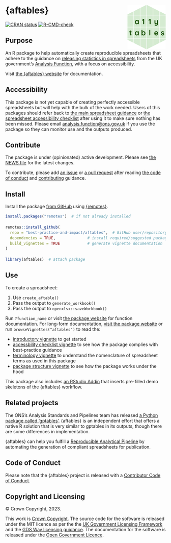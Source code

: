 
<!-- README.md is generated from README.Rmd. Please edit that file -->

# {aftables} <a href="https://best-practice-and-impact.github.io/aftables/"><img src="man/figures/logo.png" align="right" height="139"/></a>

<!-- badges: start -->

[![CRAN
status](https://www.r-pkg.org/badges/version/aftables)](https://CRAN.R-project.org/package=aftables)
[![R-CMD-check](https://github.com/best-practice-and-impact/aftables/actions/workflows/R-CMD-check.yaml/badge.svg)](https://github.com/best-practice-and-impact/aftables/actions/workflows/R-CMD-check.yaml)
<!-- badges: end -->

## Purpose

An R package to help automatically create reproducible spreadsheets that
adhere to the guidance on [releasing statistics in
spreadsheets](https://analysisfunction.civilservice.gov.uk/policy-store/releasing-statistics-in-spreadsheets/)
from the UK government’s [Analysis
Function](https://analysisfunction.civilservice.gov.uk/), with a focus
on accessibility.

Visit [the {aftables}
website](https://best-practice-and-impact.github.io/aftables/) for
documentation.

## Accessibility

This package is not yet capable of creating perfectly accessible
spreadsheets but will help with the bulk of the work needed. Users of
this packages should refer back to [the main spreadsheet
guidance](https://analysisfunction.civilservice.gov.uk/policy-store/releasing-statistics-in-spreadsheets/)
or [the spreadsheet accessibility
checklist](https://analysisfunction.civilservice.gov.uk/policy-store/making-spreadsheets-accessible-a-brief-checklist-of-the-basics/)
after using it to make sure nothing has been missed. Please email
<analysis.function@ons.gov.uk> if you use the package so they can
monitor use and the outputs produced.

## Contribute

The package is under (opinionated) active development. Please see [the
NEWS
file](https://best-practice-and-impact.github.io/aftables/news/index.html)
for the latest changes.

To contribute, please add [an
issue](https://github.com/best-practice-and-impact/aftables/issues) or
[a pull
request](https://github.com/best-practice-and-impact/aftables/pulls)
after reading [the code of
conduct](https://github.com/best-practice-and-impact/aftables/blob/main/CODE_OF_CONDUCT.md)
and
[contributing](https://github.com/best-practice-and-impact/aftables/blob/main/.github/CONTRIBUTING.md)
guidance.

## Install

Install the package [from
GitHub](https://github.com/best-practice-and-impact/aftables) using
[{remotes}](https://remotes.r-lib.org/).

``` r
install.packages("remotes")  # if not already installed

remotes::install_github(
  repo = "best-practice-and-impact/aftables",  # GitHub user/repository
  dependencies = TRUE,              # install required/suggested packages
  build_vignettes = TRUE            # generate vignette documentation
)

library(aftables)  # attach package
```

## Use

To create a spreadsheet:

1.  Use `create_aftable()`
2.  Pass the output to `generate_workbook()`
3.  Pass the output to `openxlsx::saveWorkbook()`

Run `?function_name` or visit [the package
website](https://best-practice-and-impact.github.io/aftables/reference/index.html)
for function documentation. For long-form documentation, [visit the
package website](https://best-practice-and-impact.github.io/aftables/)
or run `browseVignettes("aftables")` to read the:

- [introductory
  vignette](https://best-practice-and-impact.github.io/aftables/articles/aftables.html)
  to get started
- [accessbility checklist
  vignette](https://best-practice-and-impact.github.io/aftables/articles/checklist.html)
  to see how the package complies with best-practice guidance
- [terminology
  vignette](https://best-practice-and-impact.github.io/aftables/articles/terminology)
  to understand the nomenclature of spreadsheet terms as used in this
  package
- [package structure
  vignette](https://best-practice-and-impact.github.io/aftables/articles/structure)
  to see how the package works under the hood

This package also includes [an RStudio
Addin](https://rstudio.github.io/rstudioaddins/) that inserts pre-filled
demo skeletons of the {aftables} workflow.

## Related projects

The ONS’s Analysis Standards and Pipelines team has released [a Python
package called
‘gptables’](https://github.com/best-practice-and-impact/gptables).
{aftables} is an independent effort that offers a native R solution that
is very similar to gptables in its outputs, though there are some
differences in implementation.

{aftables} can help you fulfill a [Reproducible Analytical
Pipeline](https://analysisfunction.civilservice.gov.uk/support/reproducible-analytical-pipelines/)
by automating the generation of compliant spreadsheets for publication.

## Code of Conduct

Please note that the {aftables} project is released with a [Contributor
Code of
Conduct](https://best-practice-and-impact.github.io/aftables/CODE_OF_CONDUCT.html).

## Copyright and Licensing

© Crown Copyright, 2023.

This work is [Crown
Copyright](https://www.nationalarchives.gov.uk/information-management/re-using-public-sector-information/uk-government-licensing-framework/crown-copyright/).
The source code for the software is released under the MIT licence as
per the the [UK Government Licensing
Framework](https://www.nationalarchives.gov.uk/information-management/re-using-public-sector-information/uk-government-licensing-framework/open-government-licence/open-software-licences/)
and the [GDS Way licensing
guidance](https://gds-way.cloudapps.digital/manuals/licensing.html). The
documentation for the software is released under the [Open Government
Licence](https://www.nationalarchives.gov.uk/doc/open-government-licence/version/3/).
